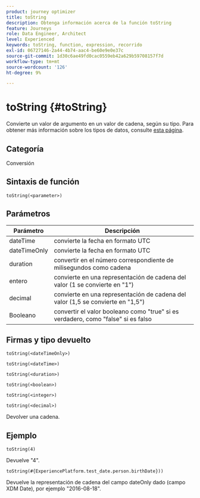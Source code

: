 ```yaml
---
product: journey optimizer
title: toString
description: Obtenga información acerca de la función toString
feature: Journeys
role: Data Engineer, Architect
level: Experienced
keywords: toString, function, expression, recorrido
exl-id: 06727146-2a44-4b74-aac4-be60e9e0e37c
source-git-commit: 1d30c6ae49fd0cac0559eb42a629b59708157f7d
workflow-type: tm+mt
source-wordcount: '126'
ht-degree: 9%

---
```


# toString {#toString}

Convierte un valor de argumento en un valor de cadena, según su tipo. Para obtener más información sobre los tipos de datos, consulte [esta página](../expression/data-types.md).

## Categoría

Conversión

## Sintaxis de función

`toString(<parameter>)`

## Parámetros

| Parámetro | Descripción |
|--- |--- |
| dateTime | convierte la fecha en formato UTC |
| dateTimeOnly | convierte la fecha en formato UTC |
| duration | convertir en el número correspondiente de milisegundos como cadena |
| entero | convierte en una representación de cadena del valor (1 se convierte en &quot;1&quot;) |
| decimal | convierte en una representación de cadena del valor (1,5 se convierte en &quot;1,5&quot;) |
| Booleano | convertir el valor booleano como &quot;true&quot; si es verdadero, como &quot;false&quot; si es falso |

## Firmas y tipo devuelto

`toString(<dateTimeOnly>)`

`toString(<dateTime>)`

`toString(<duration>)`

`toString(<boolean>)`

`toString(<integer>)`

`toString(<decimal>)`

Devolver una cadena.

## Ejemplo

`toString(4)`

Devuelve &quot;4&quot;.

`toString(#{ExperiencePlatform.test_date.person.birthDate}))`

Devuelve la representación de cadena del campo dateOnly dado (campo XDM Date), por ejemplo &quot;2016-08-18&quot;.
